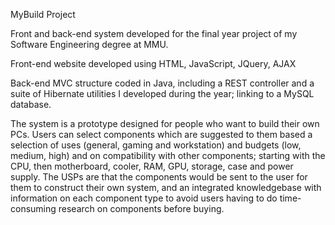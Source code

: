MyBuild Project

Front and back-end system developed for the final year project of my Software Engineering degree at MMU.

Front-end website developed using HTML, JavaScript, JQuery, AJAX

Back-end MVC structure coded in Java, including a REST controller and a suite of Hibernate utilities I developed during the year; linking to a MySQL database.

The system is a prototype designed for people who want to build their own PCs.  Users can select components which are suggested to them based a selection of uses (general, gaming and workstation) and budgets (low, medium, high) and on compatibility with other components; starting with the CPU, then motherboard, cooler, RAM, GPU, storage, case and power supply.  The USPs are that the components would be sent to the user for them to construct their own system, and an integrated knowledgebase with information on each component type to avoid users having to do time-consuming research on components before buying. 

